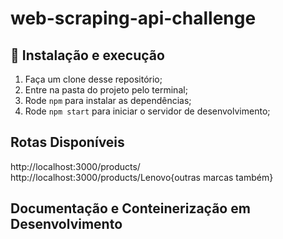 # web-scraping-api-challenge

## 🚀 Instalação e execução

1. Faça um clone desse repositório;
2. Entre na pasta do projeto pelo terminal;
3. Rode `npm` para instalar as dependências;
4. Rode `npm start` para iniciar o servidor de desenvolvimento;

## Rotas Disponíveis

http://localhost:3000/products/
http://localhost:3000/products/Lenovo{outras marcas também}

## Documentação e Conteinerização em Desenvolvimento
